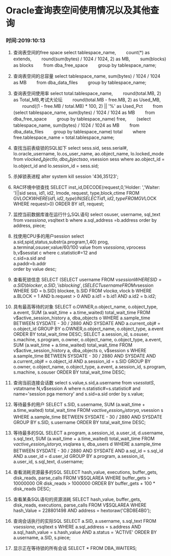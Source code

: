 # Oracle查询表空间使用情况以及其他查询
### 时间:2019:10:13



1. 查询表空间的free space
select tablespace_name,
　　count(*) as extends,
　　round(sum(bytes) / 1024 / 1024, 2) as MB,
　　sum(blocks) as blocks
　　from dba_free_space
　　group by tablespace_name;  


2. 查询表空间的总容量
select tablespace_name, sum(bytes) / 1024 / 1024 as MB
　　from dba_data_files
　　group by tablespace_name;  

3. 查询表空间使用率
select total.tablespace_name,
　　round(total.MB, 2) as Total_MB,考试大论坛
　　round(total.MB - free.MB, 2) as Used_MB,
　　round((1 - free.MB / total.MB) * 100, 2) || '%' as Used_Pct
　　from (select tablespace_name, sum(bytes) / 1024 / 1024 as MB
　　from dba_free_space
　　group by tablespace_name) free,
　　(select tablespace_name, sum(bytes) / 1024 / 1024 as MB
　　from dba_data_files
　　group by tablespace_name) total
　　where free.tablespace_name = total.tablespace_name;  

4. 查找当前表级锁的SQL如下
select sess.sid, 
    sess.serial#, 
    lo.oracle_username, 
    lo.os_user_name, 
    ao.object_name, 
    lo.locked_mode 
    from v$locked_object lo, 
    dba_objects ao, 
    v$session sess 
where ao.object_id = lo.object_id and lo.session_id = sess.sid;  

5. 杀掉锁表进程
alter system kill session '436,35123';   

6. RAC环境中锁查找
SELECT inst_id,DECODE(request,0,'Holder: ','Waiter: ')||sid sess, 
        id1, id2, lmode, request, type,block,ctime
FROM GV$LOCK
WHERE (id1, id2, type) IN
       (SELECT id1, id2, type FROM GV$LOCK WHERE request>0)
ORDER BY id1, request;  

7. 监控当前数据库谁在运行什么SQL语句 
select osuser, username, sql_text  
from  v$session a, v$sqltext b 
where  a.sql_address =b.address order by address, piece;  

8. 找使用CPU多的用户session 
select a.sid,spid,status,substr(a.program,1,40) prog, a.terminal,osuser,value/60/100 value 
from  v$session a,v$process b,v$sesstat c 
where  c.statistic#=12 and  
       c.sid=a.sid and  
       a.paddr=b.addr  
       order by value desc;  

9. 查看死锁信息
SELECT (SELECT username
          FROM v$session
         WHERE SID = a.SID) blocker, a.SID, 'is blocking',
       (SELECT username
          FROM v$session
         WHERE SID = b.SID) blockee, b.SID
  FROM v$lock a, v$lock b
 WHERE a.BLOCK = 1 AND b.request > 0 AND a.id1 = b.id1 AND a.id2 = b.id2;  

10. 具有最高等待的对象
SELECT   o.OWNER,o.object_name, o.object_type, a.event,
         SUM (a.wait_time + a.time_waited) total_wait_time
    FROM v$active_session_history a, dba_objects o
   WHERE a.sample_time BETWEEN SYSDATE - 30 / 2880 AND SYSDATE
     AND a.current_obj# = o.object_id
GROUP BY o.OWNER,o.object_name, o.object_type, a.event
ORDER BY total_wait_time DESC;
SELECT   a.session_id, s.osuser, s.machine, s.program, o.owner, o.object_name,
         o.object_type, a.event,
         SUM (a.wait_time + a.time_waited) total_wait_time
    FROM v$active_session_history a, dba_objects o, v$session s
   WHERE a.sample_time BETWEEN SYSDATE - 30 / 2880 AND SYSDATE
     AND a.current_obj# = o.object_id
     AND a.session_id = s.SID
GROUP BY o.owner,
         o.object_name,
         o.object_type,
         a.event,
         a.session_id,
         s.program,
         s.machine,
         s.osuser
ORDER BY total_wait_time DESC;  

11. 查询当前连接会话数
select s.value,s.sid,a.username
from 
v$sesstat S,v$statname N,v$session A
where 
n.statistic#=s.statistic# and
name='session pga memory'
and s.sid=a.sid
order by s.value;  

12. 等待最多的用户
SELECT   s.SID, s.username, SUM (a.wait_time + a.time_waited) total_wait_time
    FROM v$active_session_history a, v$session s
   WHERE a.sample_time BETWEEN SYSDATE - 30 / 2880 AND SYSDATE
GROUP BY s.SID, s.username
ORDER BY total_wait_time DESC;  

13. 等待最多的SQL
SELECT   a.program, a.session_id, a.user_id, d.username, s.sql_text,
         SUM (a.wait_time + a.time_waited) total_wait_time
    FROM v$active_session_history a, v$sqlarea s, dba_users d
   WHERE a.sample_time BETWEEN SYSDATE - 30 / 2880 AND SYSDATE
     AND a.sql_id = s.sql_id
     AND a.user_id = d.user_id
GROUP BY a.program, a.session_id, a.user_id, s.sql_text, d.username;

14. 查看消耗资源最多的SQL
SELECT hash_value, executions, buffer_gets, disk_reads, parse_calls
FROM V$SQLAREA
WHERE buffer_gets > 10000000 OR disk_reads > 1000000
ORDER BY buffer_gets + 100 * disk_reads DESC;

15. 查看某条SQL语句的资源消耗
SELECT hash_value, buffer_gets, disk_reads, executions, parse_calls
FROM V$SQLAREA
WHERE hash_Value = 228801498 AND address = hextoraw('CBD8E4B0');

16. 查询会话执行的实际SQL
SELECT   a.SID, a.username, s.sql_text
    FROM v$session a, v$sqltext s
   WHERE a.sql_address = s.address
     AND a.sql_hash_value = s.hash_value
     AND a.status = 'ACTIVE'
ORDER BY a.username, a.SID, s.piece;

17. 显示正在等待锁的所有会话
SELECT * FROM DBA_WAITERS;

